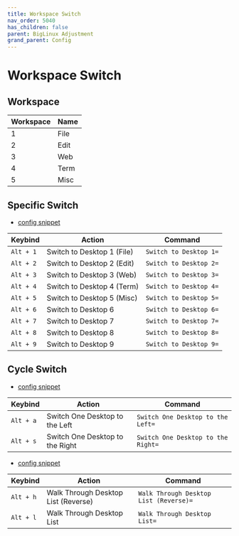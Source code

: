 ```yaml
---
title: Workspace Switch
nav_order: 5040
has_children: false
parent: BigLinux Adjustment
grand_parent: Config
---
```



# Workspace Switch


## Workspace

| Workspace | Name  |
| -------- | ----- |
| 1        | File  |
| 2        | Edit  |
| 3        | Web   |
| 4        | Term  |
| 5        | Misc  |


## Specific Switch

* [config snippet](https://github.com/samwhelp/biglinux-adjustment/blob/main/prototype/keybind/kdebiglinux/modern/kglobalshortcutsrc#L82-L101)

| Keybind           | Action        | Command             |
| --------- | ----------------------- | ------------------------------ |
| `Alt + 1` | Switch to Desktop 1 (File) | `Switch to Desktop 1=` |
| `Alt + 2` | Switch to Desktop 2 (Edit) | `Switch to Desktop 2=` |
| `Alt + 3` | Switch to Desktop 3 (Web)  | `Switch to Desktop 3=` |
| `Alt + 4` | Switch to Desktop 4 (Term) | `Switch to Desktop 4=` |
| `Alt + 5` | Switch to Desktop 5 (Misc) | `Switch to Desktop 5=` |
| `Alt + 6` | Switch to Desktop 6        | `Switch to Desktop 6=` |
| `Alt + 7` | Switch to Desktop 7        | `Switch to Desktop 7=` |
| `Alt + 8` | Switch to Desktop 8        | `Switch to Desktop 8=` |
| `Alt + 9` | Switch to Desktop 9        | `Switch to Desktop 9=` |



## Cycle Switch

* [config snippet](https://github.com/samwhelp/biglinux-adjustment/blob/main/prototype/keybind/kdebiglinux/modern/kglobalshortcutsrc#L76-L77)


| Keybind           | Action        | Command             |
| --------- | -------------------- | -------------------------- |
| `Alt + a` | Switch One Desktop to the Left | `Switch One Desktop to the Left=` |
| `Alt + s` | Switch One Desktop to the Right | `Switch One Desktop to the Right=` |


* [config snippet](https://github.com/samwhelp/biglinux-adjustment/blob/main/prototype/keybind/kdebiglinux/modern/kglobalshortcutsrc#L117-L118)

| Keybind           | Action        | Command             |
| --------- | -------------------- | -------------------------- |
| `Alt + h` | Walk Through Desktop List (Reverse) | `Walk Through Desktop List (Reverse)=` |
| `Alt + l` | Walk Through Desktop List | `Walk Through Desktop List=` |

